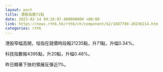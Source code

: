 ```yaml
---
layout: post
title: 港股高開71點
date: 2023-02-14 09:26:07.000000000 +08:00
link: https://news.rthk.hk/rthk/ch/component/k2/1687789-20230214.htm
categories: rthk
---
```


港股窄幅高開，恒指在競價時段報21235點，升71點，升幅0.34%。

科技指數報4395點，升20點，升幅0.48%。

昨日顯著下挫的領展反彈近1%。
